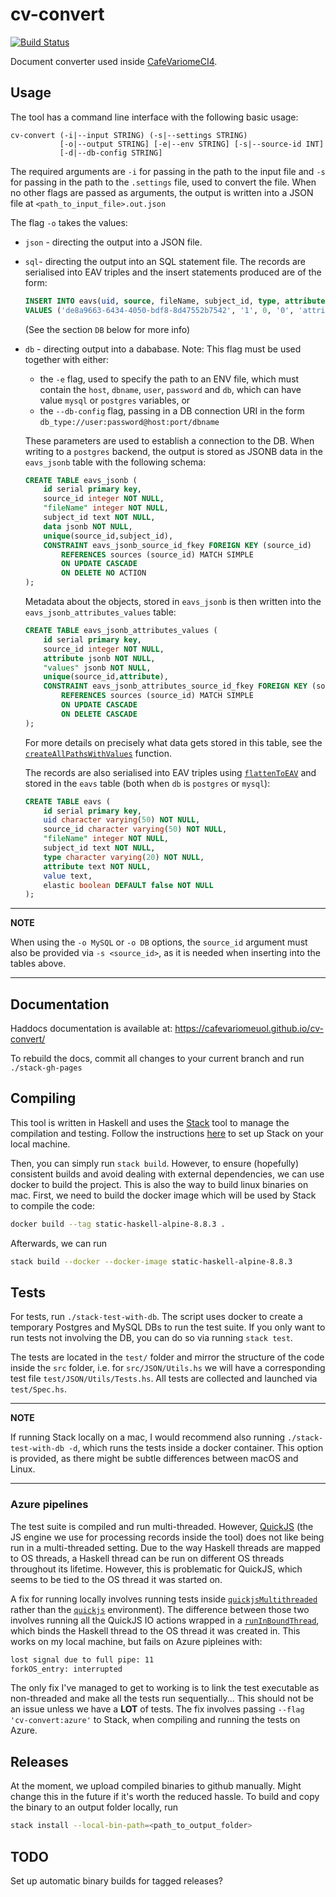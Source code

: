 # cv-convert
[![Build Status](https://dev.azure.com/sb911/cv-convert-haskell/_apis/build/status/CafeVariomeUoL.cv-convert?branchName=master)](https://dev.azure.com/sb911/cv-convert-haskell/_build/latest?definitionId=1&branchName=master)

Document converter used inside [CafeVariomeCI4](https://github.com/CafeVariomeUoL/CafeVariomeCI4). 


## Usage

The tool has a command line interface with the following basic usage:

```
cv-convert (-i|--input STRING) (-s|--settings STRING) 
           [-o|--output STRING] [-e|--env STRING] [-s|--source-id INT]
           [-d|--db-config STRING]
```

The required arguments are `-i` for passing in the path to the input file and `-s` for passing in the path to
the `.settings` file, used to convert the file. When no other flags are passed as arguments, the output is written
into a JSON file at `<path_to_input_file>.out.json`

The flag `-o` takes the values:

- `json` - directing the output into a JSON file.
- `sql`- directing the output into an SQL statement file. The records are serialised into EAV triples and the insert statements produced are of the form:
    ```sql
    INSERT INTO eavs(uid, source, fileName, subject_id, type, attribute, value, elastic) 
    VALUES ('de8a9663-6434-4050-bdf8-8d47552b7542', '1', 0, '0', 'attribute', 'subject_id', '0', 0);
    ```
    (See the section `DB` below for more info)
- `db` - directing output into a dababase. Note: This flag must be used together with either:
    *   the `-e` flag, used to specify the path to an ENV file, which must contain the `host`, `dbname`, `user`, `password` and `db`, which can have value `mysql` or `postgres` variables, or
    *   the `--db-config` flag, passing in a DB connection URI in the form `db_type://user:password@host:port/dbname`
    
    These parameters are used to establish a connection to the DB. When writing to a `postgres` backend, the output is stored as
    JSONB data in the `eavs_jsonb` table with the following schema:

    ```sql
    CREATE TABLE eavs_jsonb (
        id serial primary key,
        source_id integer NOT NULL,
        "fileName" integer NOT NULL,
        subject_id text NOT NULL,
        data jsonb NOT NULL,
        unique(source_id,subject_id),
        CONSTRAINT eavs_jsonb_source_id_fkey FOREIGN KEY (source_id)
            REFERENCES sources (source_id) MATCH SIMPLE
            ON UPDATE CASCADE
            ON DELETE NO ACTION
    );
    ```

    Metadata about the objects, stored in `eavs_jsonb` is then written into the `eavs_jsonb_attributes_values` table:

    ```sql
    CREATE TABLE eavs_jsonb_attributes_values (
        id serial primary key,
        source_id integer NOT NULL,
        attribute jsonb NOT NULL,
        "values" jsonb NOT NULL,
        unique(source_id,attribute),
        CONSTRAINT eavs_jsonb_attributes_source_id_fkey FOREIGN KEY (source_id)
            REFERENCES sources (source_id) MATCH SIMPLE
            ON UPDATE CASCADE
            ON DELETE CASCADE
    );
    ```

    For more details on precisely what data gets stored in this table, see the [`createAllPathsWithValues`](https://cafevariomeuol.github.io/cv-convert/JSON-Utils.html#v:createAllPathsWithValues)
    function.

    The records are also serialised into EAV triples using [`flattenToEAV`](https://cafevariomeuol.github.io/cv-convert/JSON-Utils.html#v:flattenToEAV) and stored in the `eavs` table (both when `db` is `postgres` or `mysql`):

    ```sql
    CREATE TABLE eavs (
        id serial primary key,
        uid character varying(50) NOT NULL,
        source_id character varying(50) NOT NULL,
        "fileName" integer NOT NULL,
        subject_id text NOT NULL,
        type character varying(20) NOT NULL,
        attribute text NOT NULL,
        value text,
        elastic boolean DEFAULT false NOT NULL
    );
    ```

---
**NOTE**

When using the `-o MySQL` or `-o DB` options, the `source_id` argument must also be provided via `-s <source_id>`, as it is needed when inserting into the tables above.

---

## Documentation
Haddocs documentation is available at: https://cafevariomeuol.github.io/cv-convert/

To rebuild the docs, commit all changes to your current branch and run `./stack-gh-pages` 


## Compiling

This tool is written in Haskell and uses the [Stack](https://docs.haskellstack.org/en/stable/README/) tool to manage the compilation and testing. 
Follow the instructions [here](https://docs.haskellstack.org/en/stable/install_and_upgrade/) to set up Stack on your local machine.

Then, you can simply run `stack build`. However, to ensure (hopefully) consistent builds and avoid dealing with external dependencies,
we can use docker to build the project. This is also the way to build linux binaries on mac. 
First, we need to build the docker image which will be used by Stack to compile the code:

```bash
docker build --tag static-haskell-alpine-8.8.3 .
```

Afterwards, we can run

```bash
stack build --docker --docker-image static-haskell-alpine-8.8.3
```

## Tests

For tests, run `./stack-test-with-db`. The script uses docker to create a temporary Postgres and MySQL DBs to run the test suite. 
If you only want to run tests not involving the DB, you can do so via running `stack test`.

The tests are located in the `test/` folder and mirror the structure of the code inside the `src` folder, i.e.
for `src/JSON/Utils.hs` we will have a corresponding test file `test/JSON/Utils/Tests.hs`. All tests are collected and launched via `test/Spec.hs`.


---
**NOTE**

If running Stack locally on a mac, I would recommend also running `./stack-test-with-db -d`, which runs the tests inside a docker container. This option is provided, as there might be subtle differences between macOS and Linux.

---

### Azure pipelines

The test suite is compiled and run multi-threaded. However, [QuickJS](https://bellard.org/quickjs/) (the JS engine we use for processing records inside the tool) does not like 
being run in a multi-threaded setting. Due to the way Haskell threads are mapped to OS threads, a Haskell thread can be run on different OS threads throughout its lifetime. 
However, this is problematic for QuickJS, which seems to be tied to the OS thread it was started on.

A fix for running locally involves running tests inside [`quickjsMultithreaded`](https://hackage.haskell.org/package/quickjs-hs-0.1.2.1/docs/Quickjs.html#t:quickjsMultithreaded) rather than the 
[`quickjs`](https://hackage.haskell.org/package/quickjs-hs-0.1.2.1/docs/Quickjs.html#t:quickjs) environment). 
The difference between those two involves running all the QuickJS IO actions wrapped in a [`runInBoundThread`](https://hackage.haskell.org/package/base-4.14.0.0/docs/Control-Concurrent.html#v:runInBoundThread), 
which binds the Haskell thread to the OS thread it was created in. This works on my local machine, but fails on Azure pipleines with:

```bash
lost signal due to full pipe: 11
forkOS_entry: interrupted
```

The only fix I've managed to get to working is to link the test executable as non-threaded and make all the tests run sequentially... 
This should not be an issue unless we have a **LOT** of tests. The fix involves passing `--flag 'cv-convert:azure'` to Stack, when compiling and running the tests on Azure.

## Releases

At the moment, we upload compiled binaries to github manually. Might change this in the future if it's worth the reduced hassle. To build and copy the binary to an output folder locally, run

```bash
stack install --local-bin-path=<path_to_output_folder>
```

## TODO

Set up automatic binary builds for tagged releases?
